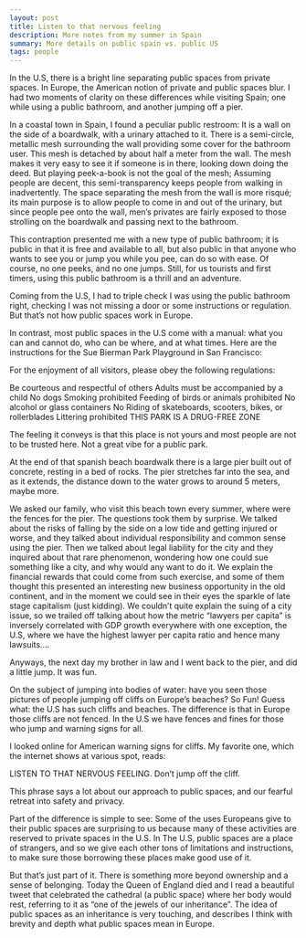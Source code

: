 ```yaml
---
layout: post
title: Listen to that nervous feeling
description: More notes from my summer in Spain
summary: More details on public spain vs. public US
tags: people
---
```




In the U.S, there is a bright line separating public spaces from private spaces. In Europe, the American notion of private and public spaces blur. I had two moments of clarity on these differences while visiting Spain; one while using a public bathroom, and another jumping off a pier. 


In a coastal town in Spain, I found a peculiar public restroom: It is a wall on the side of a boardwalk, with a urinary attached to it. There is a semi-circle, metallic mesh surrounding the wall providing some cover for the bathroom user. This mesh is detached by about half a meter from the wall. 
The mesh makes it very easy to see it if someone is in there, looking down doing the deed. But playing peek-a-book is not the goal of the mesh; Assuming people are decent, this semi-transparency keeps people from walking in inadvertently. 
The space separating the mesh from the wall is more risqué; its main purpose is to allow people to come in and out of the urinary, but since people pee onto the wall, men’s privates are fairly exposed to those strolling on the boardwalk and passing next to the bathroom. 

This contraption presented me with a new type of public bathroom; it is public in that it is free and available to all, but also public in that anyone who wants to see you or jump you while you pee, can do so with ease. Of course, no one peeks, and no one jumps. Still, for us tourists and first timers, using this public bathroom is a thrill and an adventure. 


Coming from the U.S, I had to triple check I was using the public bathroom right, checking I was not missing a door or some instructions or regulation. But that’s not how public spaces work in Europe.

In contrast, most public spaces in the U.S come with a manual: what you can and cannot do, who can be where, and at what times. Here are the instructions for the Sue Bierman Park Playground in San Francisco:


For the enjoyment of all visitors, please obey the following regulations:


Be courteous and respectful of others
Adults must be accompanied by a child
No dogs
Smoking prohibited 
Feeding of birds or animals prohibited
No alcohol or glass containers 
No Riding of skateboards, scooters, bikes, or rollerblades
Littering prohibited
THIS PARK IS A DRUG-FREE ZONE

The feeling it conveys is that this place is not yours and most people are not to be trusted here. Not a great vibe for a public park.  



At the end of that spanish beach boardwalk there is a large pier built out of concrete, resting in a bed of rocks. The pier stretches far into the sea, and as it extends, the distance down to the water grows to around 5 meters, maybe more.
 
We asked our family, who visit this beach town every summer, where were the fences for the pier. The questions took them by surprise. We talked about the risks of falling by the side  on a low tide and getting injured or worse, and they talked about individual responsibility and common sense using the pier.
 Then we talked about legal liability for the city and they inquired about that rare phenomenon, wondering how one could sue something like a city, and why would any want to do it. We explain the financial rewards that could come from such exercise, and some of them thought this presented an interesting new business opportunity in the old continent, and in the moment we could see in their eyes the sparkle of late stage capitalism (just kidding). 
 We couldn’t quite explain the suing of a city issue, so we trailed off talking about how the metric “lawyers per capita” is inversely correlated with GDP growth everywhere with one exception, the U.S, where we have the highest lawyer per capita ratio and hence many lawsuits….

Anyways, the next day my brother in law and I went back to the pier, and did a little jump. It was fun. 

On the subject of jumping into bodies of water:  have you seen those pictures of people jumping off cliffs on Europe’s beaches? So Fun! Guess what: the U.S has such cliffs and beaches. The difference is that in Europe those cliffs are not fenced. In the U.S we have fences and fines for those who jump and warning signs for all.  

I looked online for American warning signs for cliffs. My favorite one, which the internet shows at various spot, reads:

LISTEN TO THAT NERVOUS FEELING. 
Don’t jump off the cliff. 

This phrase says a lot about our approach to public spaces, and our fearful retreat into safety and privacy. 

Part of the difference is simple to see: Some of the uses Europeans give to their public spaces are surprising to us because many of these activities are reserved to private spaces in the U.S. In The U.S, public spaces are a place of strangers, and so we give each other tons of limitations and instructions, to make sure those borrowing these places make good use of it.

But that’s just part of it. There is something more beyond  ownership and a sense of belonging.  Today the Queen of England died and I read a beautiful tweet that celebrated the cathedral (a public space) where her body would rest, referring to it as “one of the jewels of our inheritance”. The idea of public spaces as an inheritance is very touching, and describes I think with brevity and depth what public spaces mean in Europe.

